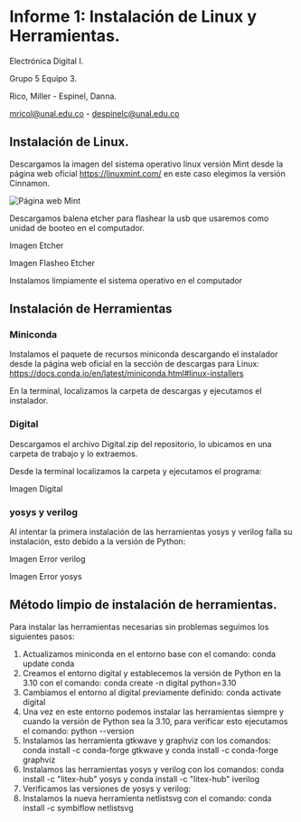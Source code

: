 # Informe 1: Instalación de Linux y Herramientas.
Electrónica Digital I.

Grupo 5 Equipo 3.

Rico, Miller - Espinel, Danna.

mricol@unal.edu.co - despinelc@unal.edu.co

## Instalación de Linux.

Descargamos la imagen del sistema operativo linux versión Mint desde la página web oficial https://linuxmint.com/ en este caso elegimos la versión Cinnamon.

![Página web Mint](/../main/Informe1/images/1Mint.png)

Descargamos balena etcher para flashear la usb que usaremos como unidad de booteo en el computador.

Imagen Etcher

Imagen Flasheo Etcher

Instalamos limpiamente el sistema operativo en el computador

## Instalación de Herramientas

### Miniconda
Instalamos el paquete de recursos miniconda descargando el instalador desde la página web oficial en la sección de descargas para Linux: https://docs.conda.io/en/latest/miniconda.html#linux-installers

En la terminal, localizamos la carpeta de descargas y ejecutamos el instalador.

### Digital
Descargamos el archivo Digital.zip del repositorio, lo ubicamos en una carpeta de trabajo  y lo extraemos.

Desde la terminal localizamos la carpeta y ejecutamos el programa:

Imagen Digital

### yosys y verilog

Al intentar la primera instalación de las herramientas yosys y verilog falla su instalación, esto debido a la versión de Python:

Imagen Error verilog

Imagen Error yosys

## Método limpio de instalación de herramientas.

Para instalar las herramientas necesarias sin problemas seguimos los siguientes pasos:

1. Actualizamos miniconda en el entorno base con el comando: conda update conda
2. Creamos el entorno digital y establecemos la versión de Python en la 3.10 con el comando: conda create -n digital python=3.10
3. Cambiamos el entorno al digital previamente definido: conda activate digital
4. Una vez en este entorno podemos instalar las herramientas siempre y cuando la versión de Python sea la 3.10, para verificar esto ejecutamos el comando: python --version
5. Instalamos las herramienta gtkwave y graphviz con los comandos: conda install -c conda-forge gtkwave y conda install -c conda-forge graphviz
6. Instalamos las herramientas yosys y verilog con los comandos: conda install -c "litex-hub" yosys y conda install -c "litex-hub" iverilog
7. Verificamos las versiones de yosys y verilog:
8. Instalamos la nueva herramienta netlistsvg con el comando: conda install -c symbiflow netlistsvg



